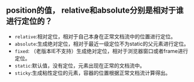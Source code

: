## position的值， relative和absolute分别是相对于谁进行定位的？

- `relative`:相对定位，相对于自己本身在正常文档流中的位置进行定位。
- `absolute`:生成绝对定位，相对于最近一级定位不为static的父元素进行定位。
- `fixed`: （老版本IE不支持）生成绝对定位，相对于浏览器窗口或者frame进行定位。
- `static`:默认值，没有定位，元素出现在正常的文档流中。
- `sticky`:生成粘性定位的元素，容器的位置根据正常文档流计算得出。